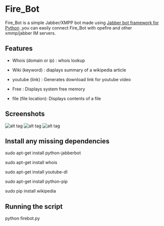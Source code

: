 Fire_Bot
========

Fire_Bot is a simple Jabber/XMPP bot made using [Jabber bot framework for Python](https://thp.io/2007/python-jabberbot/) ,you can easily connect Fire_Bot with opefire and other xmmp/jabber IM servers.

Features
--------


* Whois (domain or ip) : whois lookup

* Wiki (keyword)       : diaplays summary of a wikipedia article 

* youtube (link)       : Generates download link for youtube video 

* Free                 : Displays system free memory 

* file  (file location): Displays contents of a file





Screenshots
-----------

![alt tag](http://i.imgur.com/2k10Ctw.png)
![alt tag](http://i.imgur.com/f2h9EDG.png)
![alt tag](http://i.imgur.com/YAOVLyW.png)

Install any missing dependencies
--------------------------------
sudo apt-get install python-jabberbot

sudo apt-get install whois

sudo apt-get install youtube-dl 

sudo apt-get install python-pip

sudo pip install wikipedia

Running the script
------------------
python firebot.py

